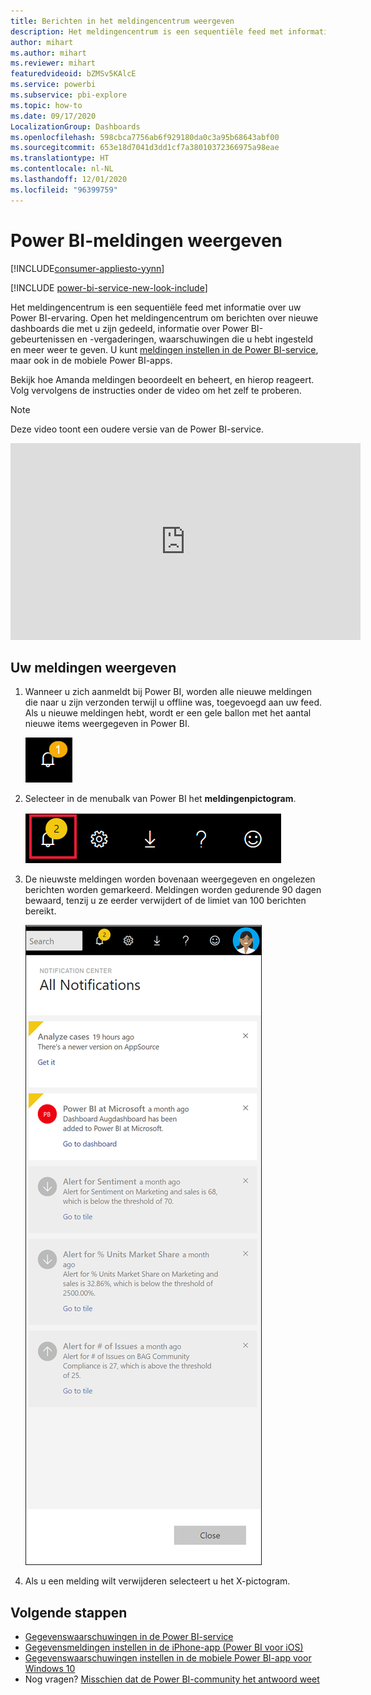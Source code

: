 ```yaml
---
title: Berichten in het meldingencentrum weergeven
description: Het meldingencentrum is een sequentiële feed met informatie over uw Power BI-ervaring.
author: mihart
ms.author: mihart
ms.reviewer: mihart
featuredvideoid: bZMSv5KAlcE
ms.service: powerbi
ms.subservice: pbi-explore
ms.topic: how-to
ms.date: 09/17/2020
LocalizationGroup: Dashboards
ms.openlocfilehash: 598cbca7756ab6f929180da0c3a95b68643abf00
ms.sourcegitcommit: 653e18d7041d3dd1cf7a38010372366975a98eae
ms.translationtype: HT
ms.contentlocale: nl-NL
ms.lasthandoff: 12/01/2020
ms.locfileid: "96399759"
---
```

# <a name="view-power-bi-notifications"></a>Power BI-meldingen weergeven

[!INCLUDE[consumer-appliesto-yynn](../includes/consumer-appliesto-yynn.md)]

[!INCLUDE [power-bi-service-new-look-include](../includes/power-bi-service-new-look-include.md)]

Het meldingencentrum is een sequentiële feed met informatie over uw Power BI-ervaring. Open het meldingencentrum om berichten over nieuwe dashboards die met u zijn gedeeld, informatie over Power BI-gebeurtenissen en -vergaderingen, waarschuwingen die u hebt ingesteld en meer weer te geven. U kunt [meldingen instellen in de Power BI-service](end-user-alerts.md), maar ook in de mobiele Power BI-apps.

Bekijk hoe Amanda meldingen beoordeelt en beheert, en hierop reageert. Volg vervolgens de instructies onder de video om het zelf te proberen.    

> [!NOTE]
> Deze video toont een oudere versie van de Power BI-service. 

<iframe width="560" height="315" src="https://www.youtube.com/embed/bZMSv5KAlcE" frameborder="0" allowfullscreen></iframe>

## <a name="view-your-notifications"></a>Uw meldingen weergeven
1. Wanneer u zich aanmeldt bij Power BI, worden alle nieuwe meldingen die naar u zijn verzonden terwijl u offline was, toegevoegd aan uw feed. Als u nieuwe meldingen hebt, wordt er een gele ballon met het aantal nieuwe items weergegeven in Power BI.
   
   ![Pictogram voor nieuwe melding](./media/end-user-notification-center/power-bi-new-notifications.png)
2. Selecteer in de menubalk van Power BI het **meldingenpictogram**.
   
   ![bovenste menubalk waarin het meldingenpictogram is geselecteerd](./media/end-user-notification-center/power-bi-notification-icon.png)
3. De nieuwste meldingen worden bovenaan weergegeven en ongelezen berichten worden gemarkeerd. Meldingen worden gedurende 90 dagen bewaard, tenzij u ze eerder verwijdert of de limiet van 100 berichten bereikt.
   
   ![Meldingencentrum](./media/end-user-notification-center/power-bi-notifications-center.png)
4. Als u een melding wilt verwijderen selecteert u het X-pictogram.

## <a name="next-steps"></a>Volgende stappen
* [Gegevenswaarschuwingen in de Power BI-service](end-user-alerts.md)
* [Gegevensmeldingen instellen in de iPhone-app (Power BI voor iOS)](mobile/mobile-set-data-alerts-in-the-mobile-apps.md)
* [Gegevenswaarschuwingen instellen in de mobiele Power BI-app voor Windows 10](mobile/mobile-set-data-alerts-in-the-mobile-apps.md)
* Nog vragen? [Misschien dat de Power BI-community het antwoord weet](https://community.powerbi.com/)


